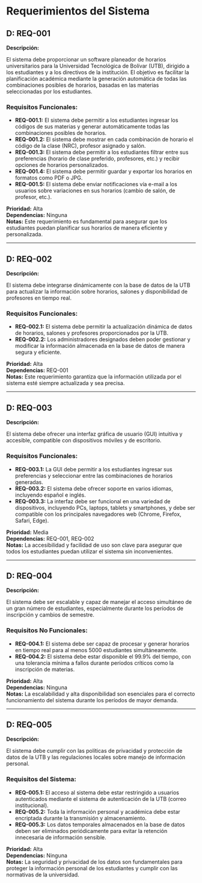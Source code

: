 # Requerimientos del Sistema

## D: REQ-001

**Descripción:**

El sistema debe proporcionar un software planeador de horarios universitarios para la Universidad Tecnológica de Bolívar (UTB), dirigido a los estudiantes y a los directivos de la institución. El objetivo es facilitar la planificación académica mediante la generación automática de todas las combinaciones posibles de horarios, basadas en las materias seleccionadas por los estudiantes.

### Requisitos Funcionales:

- **REQ-001.1:** El sistema debe permitir a los estudiantes ingresar los códigos de sus materias y generar automáticamente todas las combinaciones posibles de horarios.
- **REQ-001.2:** El sistema debe mostrar en cada combinación de horario el código de la clase (NRC), profesor asignado y salón.
- **REQ-001.3:** El sistema debe permitir a los estudiantes filtrar entre sus preferencias (horario de clase preferido, profesores, etc.) y recibir opciones de horarios personalizados.
- **REQ-001.4:** El sistema debe permitir guardar y exportar los horarios en formatos como PDF o JPG.
- **REQ-001.5:** El sistema debe enviar notificaciones vía e-mail a los usuarios sobre variaciones en sus horarios (cambio de salón, de profesor, etc.).

**Prioridad:** Alta  
**Dependencias:** Ninguna  
**Notas:** Este requerimiento es fundamental para asegurar que los estudiantes puedan planificar sus horarios de manera eficiente y personalizada.

---

## D: REQ-002

**Descripción:**

El sistema debe integrarse dinámicamente con la base de datos de la UTB para actualizar la información sobre horarios, salones y disponibilidad de profesores en tiempo real.

### Requisitos Funcionales:

- **REQ-002.1:** El sistema debe permitir la actualización dinámica de datos de horarios, salones y profesores proporcionados por la UTB.
- **REQ-002.2:** Los administradores designados deben poder gestionar y modificar la información almacenada en la base de datos de manera segura y eficiente.

**Prioridad:** Alta  
**Dependencias:** REQ-001  
**Notas:** Este requerimiento garantiza que la información utilizada por el sistema esté siempre actualizada y sea precisa.

---

## D: REQ-003

**Descripción:**

El sistema debe ofrecer una interfaz gráfica de usuario (GUI) intuitiva y accesible, compatible con dispositivos móviles y de escritorio.

### Requisitos Funcionales:

- **REQ-003.1:** La GUI debe permitir a los estudiantes ingresar sus preferencias y seleccionar entre las combinaciones de horarios generadas.
- **REQ-003.2:** El sistema debe ofrecer soporte en varios idiomas, incluyendo español e inglés.
- **REQ-003.3:** La interfaz debe ser funcional en una variedad de dispositivos, incluyendo PCs, laptops, tablets y smartphones, y debe ser compatible con los principales navegadores web (Chrome, Firefox, Safari, Edge).

**Prioridad:** Media  
**Dependencias:** REQ-001, REQ-002  
**Notas:** La accesibilidad y facilidad de uso son clave para asegurar que todos los estudiantes puedan utilizar el sistema sin inconvenientes.

---

## D: REQ-004

**Descripción:**

El sistema debe ser escalable y capaz de manejar el acceso simultáneo de un gran número de estudiantes, especialmente durante los períodos de inscripción y cambios de semestre.

### Requisitos No Funcionales:

- **REQ-004.1:** El sistema debe ser capaz de procesar y generar horarios en tiempo real para al menos 5000 estudiantes simultáneamente.
- **REQ-004.2:** El sistema debe estar disponible el 99.9% del tiempo, con una tolerancia mínima a fallos durante períodos críticos como la inscripción de materias.

**Prioridad:** Alta  
**Dependencias:** Ninguna  
**Notas:** La escalabilidad y alta disponibilidad son esenciales para el correcto funcionamiento del sistema durante los períodos de mayor demanda.

---

## D: REQ-005

**Descripción:**

El sistema debe cumplir con las políticas de privacidad y protección de datos de la UTB y las regulaciones locales sobre manejo de información personal.

### Requisitos del Sistema:

- **REQ-005.1:** El acceso al sistema debe estar restringido a usuarios autenticados mediante el sistema de autenticación de la UTB (correo institucional).
- **REQ-005.2:** Toda la información personal y académica debe estar encriptada durante la transmisión y almacenamiento.
- **REQ-005.3:** Los datos temporales almacenados en la base de datos deben ser eliminados periódicamente para evitar la retención innecesaria de información sensible.

**Prioridad:** Alta  
**Dependencias:** Ninguna  
**Notas:** La seguridad y privacidad de los datos son fundamentales para proteger la información personal de los estudiantes y cumplir con las normativas de la universidad.
